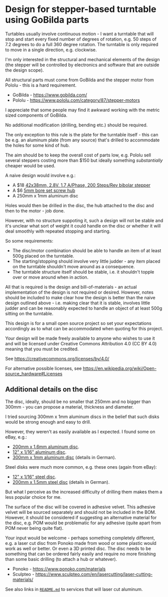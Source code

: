 Design for stepper-based turntable using GoBilda parts
======================================================

Turtables usually involve continuous motion - I want a turntable that will stop and start every fixed number of degrees of rotation, e.g. 50 steps of 7.2 degrees to do a full 360 degree rotation. The turntable is only required to move in a single direction, e.g. clockwise.

I'm only interested in the structural and mechanical elements of the design (the stepper will be controlled by electronics and software that are outside the design scope).

All structural parts must come from GoBilda and the stepper motor from Pololu - this is a hard requirement.

* GoBilda - <https://www.gobilda.com/>
* Pololu - <https://www.pololu.com/category/87/stepper-motors>

I appreciate that some people may find it awkward working with the metric sized components of GoBilda.

No additional modification (drilling, bending etc.) should be required.

The only exception to this rule is the plate for the turntable itself - this can be e.g. an aluminum plate (from any source) that's drilled to accommodate the holes for some kind of hub.

The aim should be to keep the overall cost of parts low, e.g. Pololu sell several steppers costing more than $150 but ideally something _substantially_ cheaper would be used.

A naive design would involve e.g.:

* A $18 [42x38mm, 2.8V, 1.7 A/Phase, 200 Steps/Rev bibolar stepper](https://www.pololu.com/product/2267)
* A $6 [5mm bore set screw hub](https://www.gobilda.com/1308-series-lightweight-set-screw-hub-5mm-bore/)
* A 250mm x 1mm aluminum disc

Holes would then be drilled in the disc, the hub attached to the disc and then to the motor - job done.

However, with no structure suppoting it, such a design will not be stable and it's unclear what sort of weight it could handle on the disc or whether it will deal smoothly with repeated stopping and starting.

So some requirements:

* The disc/motor combination should be able to handle an item of at least 500g placed on the turntable.
* The starting/stopping should involve very little judder - any item placed on the turntable shouldn't move around as a consequence.
* The turntable structure itself should be stable, i.e. it shouldn't topple over or move around when in action.

All that is required is the design and bill-of-materials - an actual implementation of the design is not required or desired. However, notes should be included to make clear how the design is better than the naive design outlined above - i.e. making clear that it is stable, involves little judder and can be reasonably expected to handle an object of at least 500g sitting on the turntable.

This design is for a small open source project so set your expectations accordingly as to what can be accommodated when quoting for this project.

Your design will be made freely available to anyone who wishes to use it and will be licensed under Creative Commons Attribution 4.0 (CC BY 4.0) meaning that you must be credited.

See <https://creativecommons.org/licenses/by/4.0/>

For alternative possible licenses, see <https://en.wikipedia.org/wiki/Open-source_hardware#Licenses>

## Additional details on the disc

The disc, ideally, should be no smaller that 250mm and no bigger than 300mm - you can propose a material, thickness and diameter.

I tried sourcing 300mm x 1mm aluminum discs in the belief that such disks would be strong enough and easy to drill.

However, they weren't as easily available as I expected. I found some on eBay, e.g.:

* [200mm x 1.6mm aluminum disc](https://www.ebay.com/itm/202636098751).
* [12" x 1/16" aluminum disc](https://www.ebay.com/itm/201988333587).
* [300mm x 1mm aluminum disc](https://www.ebay.com/itm/322556775607) (details in German).

Steel disks were much more common, e.g. these ones (again from eBay):

* [12" x 1/16" steel disc](https://www.ebay.com/itm/192248841896).
* [200mm x 1.5mm steel disc](https://www.ebay.com/itm/184585897628) (details in German).

But what I perceive as the increased difficulty of drilling them makes them a less popular choice for me.

The surface of the disc will be covered in adhesive velvet. This adhesive velvet will be sourced separately and should not be included in the BOM. However, it should be considered if suggesting an alternative material for the disc, e.g. POM would be problematic for any adhesive (quite apart from POM never being quite flat).

Your input would be welcome - perhaps something completely different, e.g. a laser cut disc from Ponoko made from wood or some plastic would work as well or better. Or even a 3D printed disc. The disc needs to be something that can be ordered fairly easily and require no more finishing than some basic drilling (to attach a hub or whatever).

* Ponoko - https://www.ponoko.com/materials
* Sculpteo - https://www.sculpteo.com/en/lasercutting/laser-cutting-materials/

See also links in [`README.md`](README.md) to services that will laser cut aluminum.
